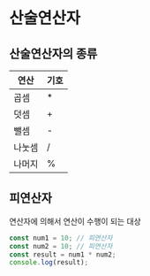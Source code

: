 # 산술연산자

## 산술연산자의 종류

| 연산   | 기호 |
| ------ | ---- |
| 곱셈   | \*   |
| 덧셈   | +    |
| 뺄셈   | -    |
| 나눗셈 | /    |
| 나머지 | %    |

## 피연산자

연산자에 의해서 연산이 수행이 되는 대상

```js
const num1 = 10; // 피연산자
const num2 = 10; // 피연산자
const result = num1 * num2;
console.log(result);
```
